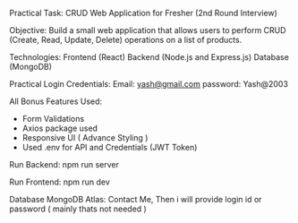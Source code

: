 Practical Task: CRUD Web Application for Fresher (2nd Round Interview)

Objective:
Build a small web application that allows users to perform CRUD (Create, Read, Update, Delete) operations on a list of products.

Technologies: 
Frontend (React)
Backend (Node.js and Express.js)
Database (MongoDB)

Practical Login Credentials:
Email: yash@gmail.com
password: Yash@2003

All Bonus Features Used:
- Form Validations
- Axios package used
- Responsive UI ( Advance Styling )
- Used .env for API and Credentials (JWT Token)

Run Backend:
npm run server

Run Frontend:
npm run dev

Database MongoDB Atlas:
Contact Me, Then i will provide login id or password ( mainly thats not needed )

